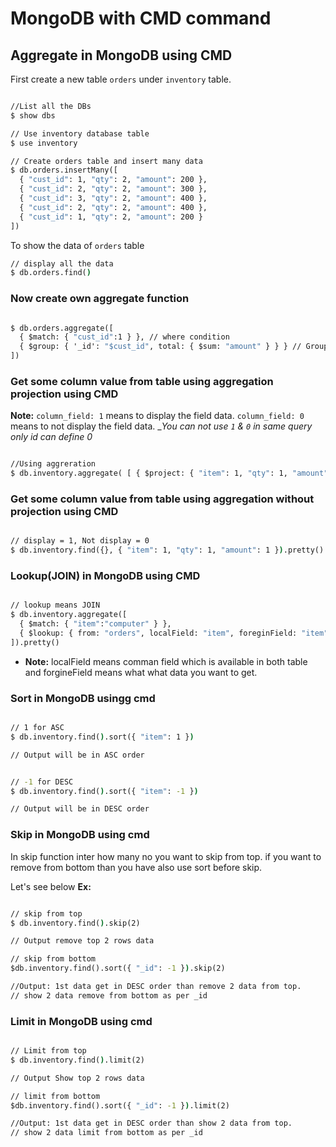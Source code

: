 # MongoDB with CMD command

## Aggregate in MongoDB using CMD

First create a new table `orders` under `inventory` table.
```cmd

//List all the DBs
$ show dbs

// Use inventory database table
$ use inventory

// Create orders table and insert many data
$ db.orders.insertMany([
  { "cust_id": 1, "qty": 2, "amount": 200 },
  { "cust_id": 2, "qty": 2, "amount": 300 },
  { "cust_id": 3, "qty": 2, "amount": 400 },
  { "cust_id": 2, "qty": 2, "amount": 400 },
  { "cust_id": 1, "qty": 2, "amount": 200 }
])

```
To show the data of `orders` table
```cmd
// display all the data
$ db.orders.find()

```
### Now create own aggregate function 
```cmd

$ db.orders.aggregate([
  { $match: { "cust_id":1 } }, // where condition
  { $group: { '_id': "$cust_id", total: { $sum: "amount" } } } // Group by total amount and _id is custom name you can change according to your req.
])

```

### Get some column value from table using aggregation projection using CMD

__Note:__ `column_field: 1` means to display the field data. `column_field: 0` means to not display the field data. __You can not use `1` & `0` in same query only _id can define 0__
```cmd

//Using aggreration
$ db.inventory.aggregate( [ { $project: { "item": 1, "qty": 1, "amount": 1 } } ] ).pretty()

```
### Get some column value from table using aggregation without projection using CMD
```cmd

// display = 1, Not display = 0
$ db.inventory.find({}, { "item": 1, "qty": 1, "amount": 1 }).pretty()

```
### Lookup(JOIN) in MongoDB using CMD
```cmd

// lookup means JOIN
$ db.inventory.aggregate([
  { $match: { "item":"computer" } },
  { $lookup: { from: "orders", localField: "item", foreginField: "item",as: "order_details" } }
]).pretty()

```
* __Note:__ localField means comman field which is available in both table and forgineField means what what data you want to get.

### Sort in MongoDB usingg cmd
```cmd

// 1 for ASC 
$ db.inventory.find().sort({ "item": 1 })

// Output will be in ASC order


// -1 for DESC
$ db.inventory.find().sort({ "item": -1 })

// Output will be in DESC order

```
### Skip in MongoDB using cmd

In skip function inter how many no you want to skip from top.
if you want to remove from bottom than you have also use sort before skip.

Let's see below __Ex:__

```cmd

// skip from top
$ db.inventory.find().skip(2)

// Output remove top 2 rows data

// skip from bottom
$db.inventory.find().sort({ "_id": -1 }).skip(2)

//Output: 1st data get in DESC order than remove 2 data from top.
// show 2 data remove from bottom as per _id

```
### Limit in MongoDB using cmd
```cmd

// Limit from top
$ db.inventory.find().limit(2)

// Output Show top 2 rows data

// limit from bottom
$db.inventory.find().sort({ "_id": -1 }).limit(2)

//Output: 1st data get in DESC order than show 2 data from top.
// show 2 data limit from bottom as per _id

```





